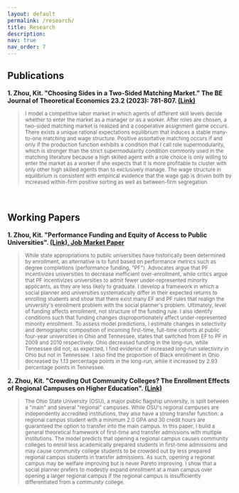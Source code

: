 ```yaml
---
layout: default
permalink: /research/
title: Research
description: 
nav: true
nav_order: 7
---
```


## Publications

**1\. Zhou, Kit. "Choosing Sides in a Two-Sided Matching Market." The BE Journal of Theoretical Economics 23.2 (2023): 781-807. [(Link)](https://doi.org/10.1515/bejte-2022-0126)**

> <Small>I model a competitive labor market in which agents of different skill levels decide whether to enter the market as a manager or as a worker. After roles are chosen, a two-sided matching market is realized and a cooperative assignment game occurs. There exists a unique rational expectations equilibrium that induces a stable many-to-one matching and wage structure. Positive assortative matching occurs if and only if the production function exhibits a condition that I call role supermodularity, which is stronger than the strict supermodularity condition commonly used in the matching literature because a high skilled agent with a role choice is only willing to enter the market as a worker if she expects that it is more profitable to cluster with only other high skilled agents than to exclusively manage. The wage structure in equilibrium is consistent with empirical evidence that the wage gap is driven both by increased within-firm positive sorting as well as between-firm segregation.</small>

<br>

## Working Papers

**1\. Zhou, Kit.  "Performance Funding and Equity of Access to Public Universities". [(Link), Job Market Paper]()**

> <small> While state appropriations to public universities have historically been determined by enrollment, an alternative is to fund based on performance metrics such as degree completions (performance funding, "PF"). Advocates argue that PF incentivizes universities to decrease inefficient over-enrollment, while critics argue that PF incentivizes universities to admit fewer under-represented minority applicants, as they are less likely to graduate. I develop a framework in which a social planner and universities systematically differ in their expected returns to enrolling students and show that there exist many EF and PF rules that realign the university's enrollment problem with the social planner's problem. Ultimately, level of funding affects enrollment, not structure of the funding rule. I also identify conditions such that funding changes disproportionately affect under-represented minority enrollment. To assess model predictions, I estimate changes in selectivity and demographic composition of incoming first-time, full-time cohorts at public four-year universities in Ohio and Tennessee, states that switched from EF to PF in 2009 and 2010 respectively. Ohio decreased funding in the long-run, while Tennessee did not; as expected, I find evidence of increased long-run selectivity in Ohio but not in Tennessee. I also find the proportion of Black enrollment in Ohio decreased by 1.13 percentage points in the long-run, while it increased by 2.93 percentage points in Tennessee.</small>

**2\. Zhou, Kit. "Crowding Out Community Colleges? The Enrollment Effects of Regional Campuses on Higher Education". [(Link)]()**

> <small>The Ohio State University (OSU), a major public flagship university, is split between a "main" and several "regional" campuses. While OSU's regional campuses are independently accredited institutions, they also have a strong transfer function: a regional campus student with a minimum 2.0 GPA and 30 credit hours are guaranteed the option to transfer into the main campus. In this paper, I build a general theoretical framework of first-time and transfer admissions with multiple institutions. The model predicts that opening a regional campus causes community colleges to enroll less academically prepared students in first-time admissions and may cause community college students to be crowded out by less prepared regional campus students in transfer admissions. As such, opening a regional campus may be welfare improving but is never Pareto improving. I show that a social planner prefers to modestly expand enrollment at a main campus over opening a larger regional campus if the regional campus is insufficiently differentiated from a community college.</small>




